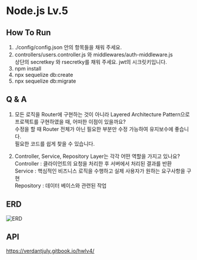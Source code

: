 # Node.js Lv.5

## How To Run

1. ./config/config.json 안의 항목들을 채워 주세요.
2. controllers/users.controller.js 와 middlewares/auth-middleware.js  
   상단의 secretkey 와 rsecretky를 채워 주세요. jwt의 시크릿키입니다.
3. npm install
4. npx sequelize db:create
5. npx sequelize db:migrate

## Q & A

1. 모든 로직을 Router에 구현하는 것이 아니라 Layered Architecture Pattern으로 프로젝트를 구현하였을 때, 어떠한 이점이 있을까요?  
   수정을 할 때 Router 전체가 아닌 필요한 부분만 수정 가능하여 유지보수에 좋습니다.  
   필요한 코드를 쉽게 찾을 수 있습니다.

2. Controller, Service, Repository Layer는 각각 어떤 역할을 가지고 있나요?  
   Controller : 클라이언트의 요청을 처리한 후 서버에서 처리된 결과를 반환  
   Service : 핵심적인 비즈니스 로직을 수행하고 실제 사용자가 원하는 요구사항을 구현  
   Repository : 데이터 베이스와 관련된 작업

## ERD

![ERD](https://i.postimg.cc/prqWLGXS/draw-SQL-hw1v4-erd-export-2023-07-08.png)

## API

https://verdantjuly.gitbook.io/hwlv4/
